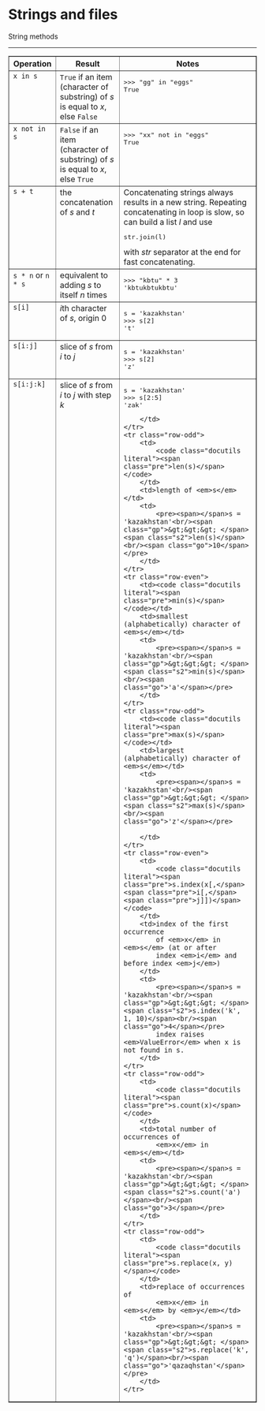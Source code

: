 # Strings and files

String methods
_______________________

<table border="1" class="docutils" id="index-20">
<thead valign="bottom">
<tr class="row-odd"><th class="head">Operation</th>
	<th class="head">Result</th>
	<th class="head">Notes</th>
</tr>
</thead>
<tbody valign="top">
<tr class="row-even">
	<td>
		<code class="docutils literal"><span class="pre">x</span> <span class="pre">in</span> <span class="pre">s</span></code>
	</td>
	<td>
		<code class="docutils literal"><span class="pre">True</span></code> if an item (character of substring) of <em>s</em> is
		equal to <em>x</em>, else <code class="docutils literal"><span class="pre">False</span></code>
	</td>
	<td>
		<pre><span></span><span class="gp">&gt;&gt;&gt; </span><span class="s2">"gg"</span> <span class="ow">in</span> <span class="s2">"eggs"</span><br/><span class="go">True</span></pre>
	</td>
</tr>
<tr class="row-odd">
	<td>
		<code class="docutils literal"><span class="pre">x</span> <span class="pre">not</span> <span class="pre">in</span> <span class="pre">s</span></code>
	</td>
	<td>
		<code class="docutils literal"><span class="pre">False</span></code> if an item (character of substring) of <em>s</em> is
		equal to <em>x</em>, else <code class="docutils literal"><span class="pre">True</span></code></td>
		<td><pre><span></span><span class="gp">&gt;&gt;&gt; </span><span class="s2">"xx"</span> <span class="ow">not in</span> <span class="s2">"eggs"</span><br/><span class="go">True</span></pre></td>
</tr>
<tr class="row-even">
	<td>
		<code class="docutils literal"><span class="pre">s</span> <span class="pre">+</span> <span class="pre">t</span></code>
	</td>
	<td>
		the concatenation of <em>s</em> and
		<em>t</em>
	</td>
	<td>Concatenating strings always results in a new string. Repeating concatenating in loop is slow, so can build a list <em>l</em> and use <pre>str.join(l)</pre> with <em>str</em> separator at the end for fast concatenating.</td>
</tr>
<tr class="row-odd">
	<td>
		<code class="docutils literal"><span class="pre">s</span> <span class="pre">*</span> <span class="pre">n</span></code> or
		<code class="docutils literal"><span class="pre">n</span> <span class="pre">*</span> <span class="pre">s</span></code>
	</td>
	<td>equivalent to adding <em>s</em> to
		itself <em>n</em> times
	</td>
	<td>
		<pre><span></span><span class="gp">&gt;&gt;&gt; </span><span class="s2">"kbtu"</span> <span class="ow">*</span> <span class="s2">3</span><br/><span class="go">'kbtukbtukbtu'</span></pre>
	</td>
</tr>
<tr class="row-even">
	<td>
		<code class="docutils literal"><span class="pre">s[i]</span></code>
	</td>
	<td>
		<em>i</em>th character of <em>s</em>, origin 0
	</td>
	<td>
		<pre><span></span>s = 'kazakhstan'<br/><span class="gp">&gt;&gt;&gt; </span><span class="s2">s[2]</span><br/><span class="go">'t'</span></pre>
	</td>
</tr>
<tr class="row-odd">
	<td>
		<code class="docutils literal"><span class="pre">s[i:j]</span></code>
	</td>
	<td>slice of <em>s</em> from <em>i</em> to <em>j</em></td>
	<td>
		<pre><span></span>s = 'kazakhstan'<br/><span class="gp">&gt;&gt;&gt; </span><span class="s2">s[2]</span><br/><span class="go">'z'</span></pre>
	</td>
</tr>
<tr class="row-even"><td><code class="docutils literal"><span class="pre">s[i:j:k]</span></code></td>
	<td>slice of <em>s</em> from <em>i</em> to <em>j</em>
		with step <em>k</em></td>
		<td>
			<pre><span></span>s = 'kazakhstan'<br/><span class="gp">&gt;&gt;&gt; </span><span class="s2">s[2:5]</span><br/><span class="go">'zak'</span></pre>

		</td>
	</tr>
	<tr class="row-odd">
		<td>
			<code class="docutils literal"><span class="pre">len(s)</span></code>
		</td>
		<td>length of <em>s</em></td>
		<td>
			<pre><span></span>s = 'kazakhstan'<br/><span class="gp">&gt;&gt;&gt; </span><span class="s2">len(s)</span><br/><span class="go">10</span></pre>
		</td>
	</tr>
	<tr class="row-even">
		<td><code class="docutils literal"><span class="pre">min(s)</span></code></td>
		<td>smallest (alphabetically) character of <em>s</em></td>
		<td>
			<pre><span></span>s = 'kazakhstan'<br/><span class="gp">&gt;&gt;&gt; </span><span class="s2">min(s)</span><br/><span class="go">'a'</span></pre>
		</td>
	</tr>
	<tr class="row-odd">
		<td><code class="docutils literal"><span class="pre">max(s)</span></code></td>
		<td>largest (alphabetically) character of <em>s</em></td>
		<td>
			<pre><span></span>s = 'kazakhstan'<br/><span class="gp">&gt;&gt;&gt; </span><span class="s2">max(s)</span><br/><span class="go">'z'</span></pre>

		</td>
	</tr>
	<tr class="row-even">
		<td>
			<code class="docutils literal"><span class="pre">s.index(x[,</span> <span class="pre">i[,</span> <span class="pre">j]])</span></code>
		</td>
		<td>index of the first occurrence
			of <em>x</em> in <em>s</em> (at or after
			index <em>i</em> and before index <em>j</em>)
		</td>
		<td>
			<pre><span></span>s = 'kazakhstan'<br/><span class="gp">&gt;&gt;&gt; </span><span class="s2">s.index('k', 1, 10)</span><br/><span class="go">4</span></pre>
			index raises <em>ValueError</em> when x is not found in s. 
		</td>
	</tr>
	<tr class="row-odd">
		<td>
			<code class="docutils literal"><span class="pre">s.count(x)</span></code>
		</td>
		<td>total number of occurrences of
			<em>x</em> in <em>s</em></td>
		<td>
			<pre><span></span>s = 'kazakhstan'<br/><span class="gp">&gt;&gt;&gt; </span><span class="s2">s.count('a')</span><br/><span class="go">3</span></pre>
		</td>
	</tr>
	<tr class="row-odd">
		<td>
			<code class="docutils literal"><span class="pre">s.replace(x, y)</span></code>
		</td>
		<td>replace of occurrences of
			<em>x</em> in <em>s</em> by <em>y</em></td>
		<td>
			<pre><span></span>s = 'kazakhstan'<br/><span class="gp">&gt;&gt;&gt; </span><span class="s2">s.replace('k', 'q')</span><br/><span class="go">'qazaqhstan'</span></pre>
		</td>
	</tr>
</tbody>
</table> 
